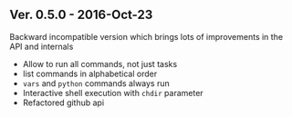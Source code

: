 ## Ver. 0.5.0 - 2016-Oct-23

Backward incompatible version which brings lots of improvements
in the API and internals

* Allow to run all commands, not just tasks
* list commands in alphabetical order
* ``vars`` and ``python`` commands always run
* Interactive shell execution with ``chdir`` parameter
* Refactored github api